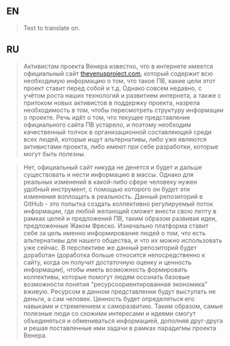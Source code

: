 ## EN
> Text to translate on.

## RU
> Активистам проекта Венера известно, что в интернете имеется официальный сайт [thevenusproject.com](http://thevenusproject.com/), который содержит всю необходимую информацию о том, что такое ПВ, какие цели этот проект ставит перед собой и т.д. Однако совсем недавно, с учётом роста наших технологий и развитием интернета, а также с притоком новых активистов в поддержку проекта, назрела необходимость в том, чтобы пересмотреть структуру информации о проекте. Речь идёт о том, что текущее представление официального сайта ПВ устарело, и поэтому необходим качественный толчок в организационной составляющей среди всех людей, которые ищут альтернативы, либо уже являются активистами проекта, либо имеют при себе разработки, которые могут быть полезны.

>Нет, официальный сайт никуда не денется и будет и дальше существовать и нести информацию в массы. Однако для реальных изменений в какой-либо сфере человеку нужен удобный инструмент, с помощью которого он будет эти изменения воплощать в реальность. Данный репозиторий в GitHub - это попытка создать коллективно регулируемый поток информации, где любой желающий сможет внести свою лепту в рамках целей и предложений ПВ, таким образом развивая идеи, предложенные Жаком Фреско. Изначально платформа ставит себе за цель именно информирование людей о том, что есть альтернативы для нашего общества, и что их можно использовать уже сейчас. В перспективе же данный репозиторий будет доработан (доработка больше относится непосредственно к сайту, когда он получит достаточную оценку и ценность информации), чтобы иметь возможность формировать коллективы, которые помогут людям осознать базовые возможности понятия "ресурсоориентированная экономика" вживую. Ресурсом в данном представлении будут выступать не деньги, а сам человек. Ценность будет определяться его навыками и стремлением к саморазвитию. Таким образом, самые полезные люди со схожими интересами и идеями смогут объединяться и обмениваться информацией, дополняя друг-друга и решая поставленные ими задачи в рамках парадигмы проекта Венера.
